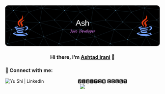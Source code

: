 ![Header](./header-image.png)

<h3 align="center">
Hi there, I’m <a href="">Ashtad Irani</a> 👋
<h3>

### 🤝 Connect with me:



<a href="https://www.linkedin.com/in/ashtad-i-b64146136">

 <img align="left" src="https://img.shields.io/badge/linkedin-%230077B5.svg?style=for-the-badge&logo=linkedin&logoColor=white" alt="Yu Shi | LinkedIn" width="130px"/>
 </a>




<p align="center"> 
 🆅🅸🆂🅸🆃🅾🆁 🅲🅾🆄🅽🆃<br>
<img src="https://profile-counter.glitch.me/{ASHTAD123}/count.svg"/>

<!--<a href="https://u8views.com/github/ASHTAD123"><img src="https://u8views.com/api/v1/github/profiles/38254097/views/day-week-month-total-count.svg"></a>-->

<!-- [![forthebadge](https://forthebadge.com/images/badges/made-with-java.svg)](https://forthebadge.com) -->
